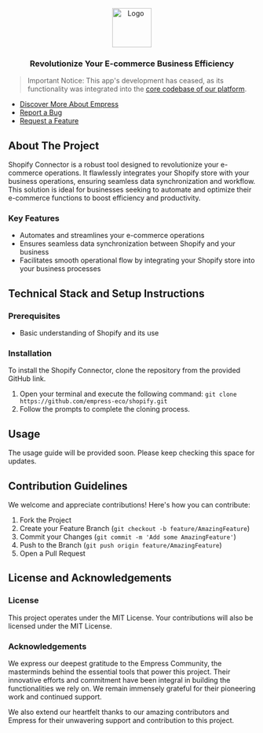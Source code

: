<div align="center">
    <img src="https://grow.empress.eco/uploads/default/original/2X/1/1f1e1044d3864269d2a613577edb9763890422ab.png" alt="Logo" width="80" height="80">
    <h3 align="center">Revolutionize Your E-commerce Business Efficiency</h3>
</div>

> Important Notice: This app's development has ceased, as its functionality was integrated into the [core codebase of our platform](https://github.com/Empress/Empress/tree/develop/Empress/Empress_integrations/connectors).

- [Discover More About Empress](https://empress.eco/)
- [Report a Bug](https://github.com/empress-eco/shopify/issues)
- [Request a Feature](https://github.com/empress-eco/shopify/issues)

## About The Project

Shopify Connector is a robust tool designed to revolutionize your e-commerce operations. It flawlessly integrates your Shopify store with your business operations, ensuring seamless data synchronization and workflow. This solution is ideal for businesses seeking to automate and optimize their e-commerce functions to boost efficiency and productivity.

### Key Features
- Automates and streamlines your e-commerce operations 
- Ensures seamless data synchronization between Shopify and your business
- Facilitates smooth operational flow by integrating your Shopify store into your business processes 

## Technical Stack and Setup Instructions

### Prerequisites
- Basic understanding of Shopify and its use

### Installation
To install the Shopify Connector, clone the repository from the provided GitHub link.
1. Open your terminal and execute the following command: `git clone https://github.com/empress-eco/shopify.git`
2. Follow the prompts to complete the cloning process.

## Usage
The usage guide will be provided soon. Please keep checking this space for updates.

## Contribution Guidelines

We welcome and appreciate contributions! Here's how you can contribute:

1. Fork the Project
2. Create your Feature Branch (`git checkout -b feature/AmazingFeature`)
3. Commit your Changes (`git commit -m 'Add some AmazingFeature'`)
4. Push to the Branch (`git push origin feature/AmazingFeature`)
5. Open a Pull Request

## License and Acknowledgements

### License

This project operates under the MIT License. Your contributions will also be licensed under the MIT License.

### Acknowledgements

We express our deepest gratitude to the Empress Community, the masterminds behind the essential tools that power this project. Their innovative efforts and commitment have been integral in building the functionalities we rely on. We remain immensely grateful for their pioneering work and continued support.

We also extend our heartfelt thanks to our amazing contributors and Empress for their unwavering support and contribution to this project.